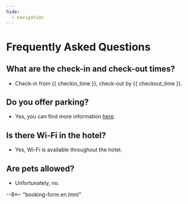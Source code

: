 ```yaml
---
hide:
  - navigation
---
```


# **Frequently Asked Questions**

## What are the check-in and check-out times?
- Check-in from {{ checkin_time }}, check-out by {{ checkout_time }}.

## Do you offer parking?
- Yes, you can find more information [here](parking.md).

## Is there Wi-Fi in the hotel?
- Yes, Wi-Fi is available throughout the hotel.

## Are pets allowed?
- Unfortunately, no.

--8<-- "booking-form.en.html"